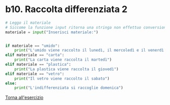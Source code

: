 # b10. Raccolta differenziata 2
```python
# Leggo il materiale
# Siccome la funzione input ritorna una stringa non effettuo conversioni
materiale = input("Inserisci materiale:")


if materiale == "umido":
    print("L'umido viene raccolto il lunedì, il mercoledì e il venerdì.")
elif materiale == "carta":
    print("La carta viene raccolta il martedì")
elif materiale == "plastica":
    print("La plastica viene raccolta il giovedì")
elif materiale == "vetro":
    print("Il vetro viene raccolto il sabato")
else:
    print("L'indifferenziata si raccoglie domenica")


```
[Torna all'esercizio](2-selezione#b10-raccolta-differenziata-2)